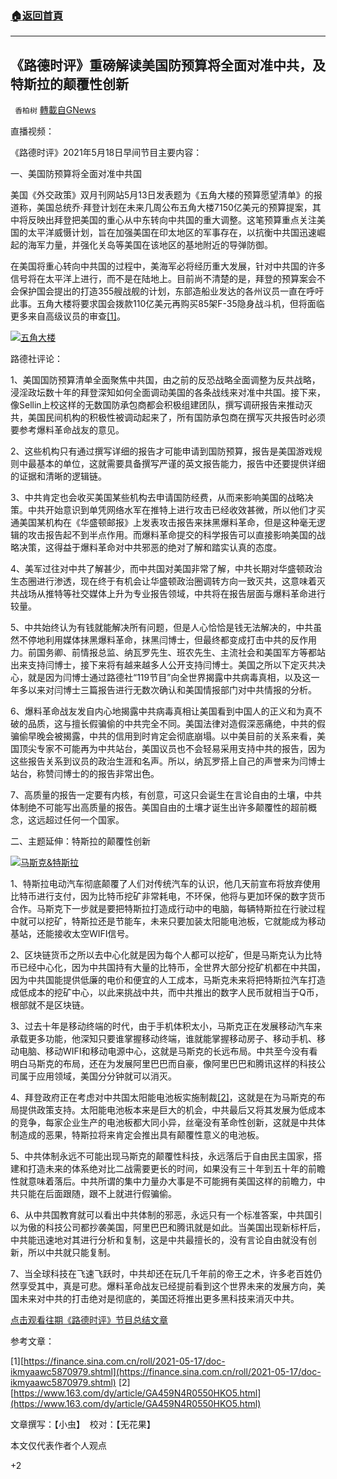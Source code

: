 ###  [:house:返回首頁](https://github.com/ourhimalayas/txt)
---

## 《路德时评》重磅解读美国防预算将全面对准中共，及特斯拉的颠覆性创新
` 香柏树` [轉載自GNews](https://gnews.org/zh-hans/1254180/)

直播视频：



《路德时评》2021年5月18日早间节目主要内容：

一、美国防预算将全面对准中共国

美国《外交政策》双月刊网站5月13日发表题为《五角大楼的预算愿望清单》的报道称，美国总统乔·拜登计划在未来几周公布五角大楼7150亿美元的预算提案，其中将反映出拜登把美国的重心从中东转向中共国的重大调整。这笔预算重点关注美国的太平洋威慑计划，旨在加强美国在印太地区的军事存在，以抗衡中共国迅速崛起的海军力量，并强化关岛等美国在该地区的基地附近的导弹防御。

在美国将重心转向中共国的过程中，美海军必将经历重大发展，针对中共国的许多信号将在太平洋上进行，而不是在陆地上。目前尚不清楚的是，拜登的预算案会不会保护国会提出的打造355艘战舰的计划，东部造船业发达的各州议员一直在呼吁此事。五角大楼将要求国会拨款110亿美元再购买85架F-35隐身战斗机，但将面临更多来自高级议员的审查[\[1\]](https://finance.sina.com.cn/roll/2021-05-17/doc-ikmyaawc5870979.shtml)。

![]()![](https://gnews-media-offload.s3.amazonaws.com/wp-content/uploads/2021/05/18120622/%E4%BA%94%E8%A7%92%E5%A4%A7%E6%A5%BC.png)[五角大楼](https://s3.six-degrees.io/upload/media/20210517/facebook/6b88fdbb7e2307cba95c5cbb97679f46.jpg)

路德社评论：

1、美国国防预算清单全面聚焦中共国，由之前的反恐战略全面调整为反共战略，浸淫政坛数十年的拜登深知如何全面调动美国的各条战线来对准中共国。接下来，像Sellin上校这样的无数国防承包商都会积极组建团队，撰写调研报告来推动灭共，美国民间机构的积极性被调动起来了，所有国防承包商在撰写灭共报告时必须要参考爆料革命战友的意见。

2、这些机构只有通过撰写详细的报告才可能申请到国防预算，报告是美国游戏规则中最基本的单位，这就需要具备撰写严谨的英文报告能力，报告中还要提供详细的证据和清晰的逻辑链。

3、中共肯定也会收买美国某些机构去申请国防经费，从而来影响美国的战略决策。中共开始意识到单凭网络水军在推特上进行攻击已经收效甚微，所以他们才买通美国某机构在《华盛顿邮报》上发表攻击报告来抹黑爆料革命，但是这种毫无逻辑的攻击报告起不到半点作用。而爆料革命提交的科学报告可以直接影响美国的战略决策，这得益于爆料革命对中共邪恶的绝对了解和踏实认真的态度。

4、美军过往对中共了解甚少，而中共国对美国非常了解，中共长期对华盛顿政治生态圈进行渗透，现在终于有机会让华盛顿政治圈调转方向一致灭共，这意味着灭共战场从推特等社交媒体上升为专业报告领域，中共将在报告层面与爆料革命进行较量。

5、中共始终认为有钱就能解决所有问题，但是人心恰恰是钱无法解决的，中共虽然不停地利用媒体抹黑爆料革命，抹黑闫博士，但最终都变成打击中共的反作用力。前国务卿、前情报总监、纳瓦罗先生、班农先生、主流社会和美国军方等都站出来支持闫博士，接下来将有越来越多人公开支持闫博士。美国之所以下定灭共决心，就是因为闫博士通过路德社“119节目”向全世界揭露中共病毒真相，以及这一年多以来对闫博士三篇报告进行无数次确认和美国情报部门对中共情报的分析。

6、爆料革命战友发自内心地揭露中共病毒真相让美国看到中国人的正义和为真不破的品质，这与擅长假骗偷的中共完全不同。美国法律对造假深恶痛绝，中共的假骗偷早晚会被揭露，中共的信用到时肯定会彻底崩塌。以中美目前的关系来看，美国顶尖专家不可能再为中共站台，美国议员也不会轻易采用支持中共的报告，因为这些报告关系到议员的政治生涯和名声。所以，纳瓦罗搭上自己的声誉来为闫博士站台，称赞闫博士的的报告非常出色。

7、高质量的报告一定要有内核，有创意，可这只会诞生在言论自由的土壤，中共体制绝不可能写出高质量的报告。美国自由的土壤才诞生出许多颠覆性的超前概念，这远超过任何一个国家。

二、主题延伸：特斯拉的颠覆性创新

![]()![](https://gnews-media-offload.s3.amazonaws.com/wp-content/uploads/2021/05/18120523/%E7%89%B9%E6%96%AF%E6%8B%89-2.jpg)[马斯克&特斯拉](https://s3.ifanr.com/wp-content/uploads/2018/11/5-6.jpg)

1、特斯拉电动汽车彻底颠覆了人们对传统汽车的认识，他几天前宣布将放弃使用比特币进行支付，因为比特币挖矿非常耗电，不环保，他将与更加环保的数字货币合作。马斯克下一步就是要把特斯拉打造成行动中的电脑，每辆特斯拉在行驶过程中就可以挖矿，特斯拉还是节能车，未来只要加装太阳能电池板，它就能成为移动基站，还能接收太空WIFI信号。

2、区块链货币之所以去中心化就是因为每个人都可以挖矿，但是马斯克认为比特币已经中心化，因为中共国持有大量的比特币，全世界大部分挖矿机都在中共国，因为中共国能提供低廉的电价和便宜的人工成本，马斯克未来将把特斯拉汽车打造成低成本的挖矿中心，以此来挑战中共，而中共推出的数字人民币就相当于Q币，根部就不是区块链。

3、过去十年是移动终端的时代，由于手机体积太小，马斯克正在发展移动汽车来承载更多功能，他深知只要谁掌握移动终端，谁就能掌握移动房子、移动手机、移动电脑、移动WIFI和移动电源中心，这就是马斯克的长远布局。中共至今没有看明白马斯克的布局，还在为发展阿里巴巴而自豪，像阿里巴巴和腾讯这样的科技公司属于应用领域，美国分分钟就可以消灭。

4、拜登政府正在考虑对中共国太阳能电池板实施制裁[\[2\]](https://www.163.com/dy/article/GA459N4R0550HKO5.html)，这就是在为马斯克的布局提供政策支持。太阳能电池板本来是巨大的机会，中共最后又将其发展为低成本的竞争，每家企业生产的电池板都大同小异，丝毫没有革命性创新，这就是中共体制造成的恶果，特斯拉将来肯定会推出具有颠覆性意义的电池板。

5、中共体制永远不可能出现马斯克的颠覆性科技，永远落后于自由民主国家，搭建和打造未来的体系绝对比二战需要更长的时间，如果没有三十年到五十年的前瞻性就意味着落后。中共所谓的集中力量办大事是不可能拥有美国这样的前瞻力，中共只能在后面跟随，跟不上就进行假骗偷。

6、从中共国教育就可以看出中共体制的邪恶，永远只有一个标准答案，中共国引以为傲的科技公司都抄袭美国，阿里巴巴和腾讯就是如此。当美国出现新标杆后，中共能迅速地对其进行分析和复制，这是中共最擅长的，没有言论自由就没有创新，所以中共就只能复制。

7、当全球科技在飞速飞跃时，中共却还在玩几千年前的帝王之术，许多老百姓仍然享受其中，真是可悲。爆料革命战友已经提前看到这个世界未来的发展方向，美国未来对中共的打击绝对是彻底的，美国还将推出更多黑科技来消灭中共。

[点击观看往期《路德时评》节目总结文章](https://gnews.org/zh-hans/author/harmony/)

参考文章：

[1][https://finance.sina.com.cn/roll/2021-05-17/doc-ikmyaawc5870979.shtml](https://finance.sina.com.cn/roll/2021-05-17/doc-ikmyaawc5870979.shtml)
[2][https://www.163.com/dy/article/GA459N4R0550HKO5.html](https://www.163.com/dy/article/GA459N4R0550HKO5.html)

文章撰写：【小虫】  校对：【无花果】

本文仅代表作者个人观点

+2
